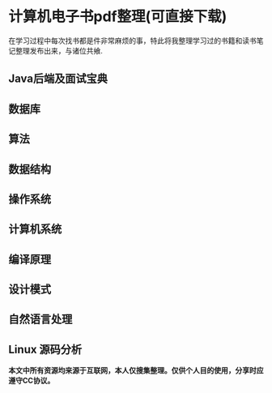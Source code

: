 # 计算机电子书pdf整理(可直接下载)

在学习过程中每次找书都是件非常麻烦的事，特此将我整理学习过的书籍和读书笔记整理发布出来，与诸位共飨.



## Java后端及面试宝典 ##

## 数据库 ##

## 算法 ##

## 数据结构 ##

## 操作系统 ##

## 计算机系统 ##

## 编译原理 ##

## 设计模式 ##

## 自然语言处理 ##

## Linux 源码分析 ##




**本文中所有资源均来源于互联网，本人仅搜集整理。仅供个人目的使用，分享时应遵守CC协议。**
